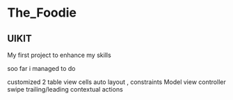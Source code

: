 # The_Foodie
## UIKIT

My first project to enhance my skills 

soo far i managed to do 

customized 2 table view cells
auto layout , constraints
Model view controller
swipe trailing/leading contextual actions

